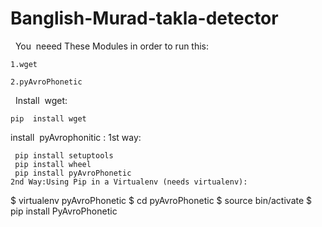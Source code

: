 # Banglish-Murad-takla-detector

 
You  neeed These Modules in order to run this:
```
1.wget

2.pyAvroPhonetic
```

 
Install  wget:
```
pip  install wget
```

install  pyAvrophonitic :
 1st way:
```
 pip install setuptools
 pip install wheel
 pip install pyAvroPhonetic
2nd Way:Using Pip in a Virtualenv (needs virtualenv):
```
$ virtualenv pyAvroPhonetic
$ cd pyAvroPhonetic
$ source bin/activate
$ pip install PyAvroPhonetic
